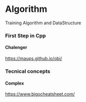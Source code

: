 # Algorithm

Training Algorithm and DataStructure

### First Step in Cpp 
#### Chalenger
https://maups.github.io/obi/

### Tecnical concepts
#### Complex
https://www.bigocheatsheet.com/

